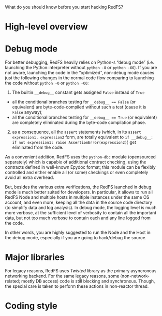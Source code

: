 What do you should know before you start hacking RedFS?


High-level overview
===================


Debug mode
==========
For better debugging, RedFS heavily relies on Python-s “debug mode”
(i.e. launching the Python interpreter without `python -O` or `python -OO`).
If you are not aware, launching the code in the “optimized”, non-debug mode causes just the following changes
in the normal code flow comparing to launching the code without `python -O` or `python -OO`:
 1. The builtin `__debug__` constant gets assigned `False` instead of `True`
   * all the conditional branches testing for `__debug__ == False` (or equivalent) are byte-code-compiled without
     such a test (cause it is `False` anyway);
   * all the conditional branches testing for `__debug__ == True` (or equivalent) are completely eliminated during
     the byte-code compilation phase.
 2. as a consequence, all the `assert` statements (which, in its `assert expression1, expression2` form, 
    are totally equivalent to `if __debug__: if not expression1: raise AssertionError(expression2)`) get eliminated
    from the code.

As a convenient addition, RedFS uses the `python-dbc` module (opensourced separately) which is capable of additional
contract checking, using the contracts defined in well-known Epydoc format; this module can be flexibly controlled
and either enable all (or some) checkings or even completely avoid all extra overhead.

But, besides the various extra verifications, the RedFS launched in debug mode is much better suited for developers.
In particular, it allows to run all RedFS Node and multiple hosts in multiple instances under the same OS account,
and even more, keeping all the data in the source code directory (to simplify data and log analysis). In debug mode,
the logging level is much more verbose, at the sufficient level of verbosity to contain all the important data,
but not too much verbose to contain each and any line logged from the code.

In other words, you are highly suggested to run the Node and the Host in the debug mode, especially if you are going
to hack/debug the source.


Major libraries
===============
For legacy reasons, RedFS uses *Twisted* library as the primary asyncronous networking backend.
For the same legacy reasons, some (non-network-related; mostly DB access) code is still blocking and synchronous.
Though, the special care is taken to perform these actions in non-reactor thread.




Coding style
============
